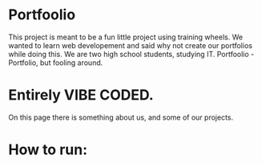 # Portfoolio

This project is meant to be a fun little project using training wheels.
We wanted to learn web developement and said why not create our portfolios while doing this.
We are two high school students, studying IT.
Portfoolio - Portfolio, but fooling around.

# Entirely VIBE CODED.
On this page there is something about us, and some of our projects.

# How to run:

